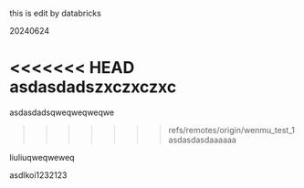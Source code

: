 this is edit by databricks

20240624


<<<<<<< HEAD
asdasdadszxczxczxc
=======
asdasdadsqweqweqweqwe
>>>>>>> refs/remotes/origin/wenmu_test_1
asdasdasdaaaaaa

liuliuqweqweweq

asdlkoi1232123